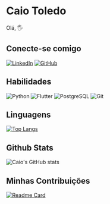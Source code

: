 # Caio Toledo
Olá, 🖐️
## Conecte-se comigo
[![LinkedIn](https://img.shields.io/badge/LinkedIn-0077B5?style=for-the-badge&logo=linkedin&logoColor=white)](https://www.linkedin.com/in/SEUUSERNAME/)
[![GitHub](https://img.shields.io/badge/GitHub-100000?style=for-the-badge&logo=github&logoColor=white)](https://github.com/SEUUSERNAME)
## Habilidades
![Python](https://img.shields.io/badge/python-3670A0?style=for-the-badge&logo=python&logoColor=ffdd54)
![Flutter](https://img.shields.io/badge/Flutter-02569B?style=for-the-badge&logo=flutter&logoColor=white)
![PostgreSQL](https://img.shields.io/badge/PostgreSQL-000?style=for-the-badge&logo=postgresql)
![Git](https://img.shields.io/badge/GIT-E44C30?style=for-the-badge&logo=git&logoColor=white)
## Linguagens
[![Top Langs](https://github-readme-stats.vercel.app/api/top-langs/?username=caioT936)](https://github.com/anuraghazra/github-readme-stats)
## Github Stats
![Caio's GitHub stats](https://github-readme-stats.vercel.app/api?username=caioT936&show_icons=true&theme=flag-india)
## Minhas Contribuições
[![Readme Card](https://github-readme-stats.vercel.app/api/pin/?username=caioT936&repo=numeros)](https://github.com/anuraghazra/github-readme-stats)
